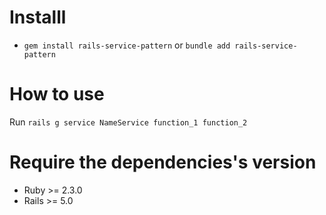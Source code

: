 # Installl
- `gem install rails-service-pattern` or `bundle add rails-service-pattern`


# How to use
Run `rails g service NameService function_1 function_2`


# Require the dependencies's version
- Ruby >=  2.3.0
- Rails >= 5.0